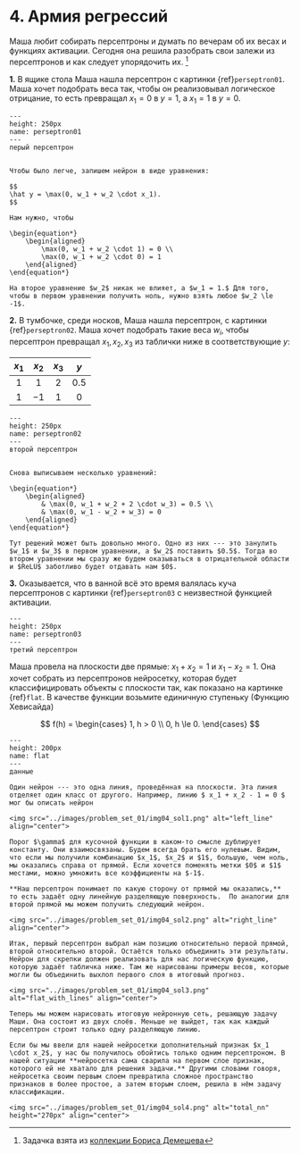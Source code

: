 # 4. Армия регрессий

Маша любит собирать персептроны и думать по вечерам об их весах и функциях активации. Сегодня она решила разобрать свои залежи из персептронов и как следует упорядочить их. [^mynotebb]

__1.__ В ящике стола Маша нашла перcептрон с картинки {ref}`perseptron01`.  Маша хочет подобрать веса так, чтобы он реализовывал логическое отрицание, то есть превращал $x_1 = 0$ в $y=1$, а $x_1 = 1$ в $y=0$. 

```{figure} ../images/problem_set_01/img04_perp1.png
---
height: 250px
name: perseptron01
---
перый персептрон
```

```{dropdown} Решение

Чтобы было легче, запишем нейрон в виде уравнения: 

$$
\hat y = \max(0, w_1 + w_2 \cdot x_1).
$$

Нам нужно, чтобы 

\begin{equation*}
	\begin{aligned}
		\max(0, w_1 + w_2 \cdot 1) = 0 \\ 
		\max(0, w_1 + w_2 \cdot 0) = 1 
	\end{aligned}
\end{equation*}

На второе уравнение $w_2$ никак не влияет, а $w_1 = 1.$ Для того, чтобы в первом уравнении получить ноль, нужно взять любое $w_2 \le -1$.
```

__2.__ В тумбочке, среди носков, Маша нашла перcептрон, с картинки {ref}`perseptron02`. Маша хочет подобрать такие веса $w_i$, чтобы персептрон превращал $x_1, x_2, x_3$ из таблички ниже в соответствующие $y$:

| $x_1$    | $x_2$     | $x_3$     |  $y$    |
|:--------:|:---------:|:---------:|:-------:|
| $1$      | $1$       |$2$        | $0.5$   |
| $1$      | $-1$      |$1$        | $0$     |

```{figure} ../images/problem_set_01/img04_perp2.png
---
height: 250px
name: perseptron02
---
второй персептрон
```

```{dropdown} Решение

Снова выписываем несколько уравнений: 

\begin{equation*}
	\begin{aligned}
	    & \max(0, w_1 + w_2 + 2 \cdot w_3) = 0.5 \\ 
	    & \max(0, w_1 - w_2 + w_3) = 0 
	\end{aligned}
\end{equation*}

Тут решений может быть довольно много. Одно из них --- это занулить $w_1$ и $w_3$ в первом уравнении, а $w_2$ поставить $0.5$. Тогда во втором уравнении мы сразу же будем оказываться в отрицательной области и $ReLU$ заботливо будет отдавать нам $0$. 
```
__3.__ Оказывается, что в ванной всё это время валялась куча персептронов с картинки {ref}`perseptron03` с неизвестной функцией активации.

```{figure} ../images/problem_set_01/img04_perp3.png
---
height: 250px
name: perseptron03
---
третий персептрон
```

Маша провела на плоскости две прямые: $x_1 + x_2 = 1$ и $x_1 - x_2 = 1$. Она хочет собрать из персептронов нейросетку, которая будет классифицировать объекты с плоскости так, как показано на картинке {ref}`flat`. В качестве функции возьмите единичную ступеньку (Функцию Хевисайда)

$$
f(h) = \begin{cases} 1, h > 0 \\ 0, h \le 0. \end{cases}
$$

```{figure} ../images/problem_set_01/img04_flat.png
---
height: 200px
name: flat
---
данные
```

```{dropdown} Решение
Один нейрон --- это одна линия, проведённая на плоскости. Эта линия отделяет один класс от другого. Например, линию $ x_1 + x_2 - 1 = 0 $ мог бы описать нейрон 

<img src="../images/problem_set_01/img04_sol1.png" alt="left_line" align="center">

Порог $\gamma$ для кусочной функции в каком-то смысле дублирует константу. Они взаимосвязаны. Будем всегда брать его нулевым. Видим, что если мы получили комбинацию $x_1$, $x_2$ и $1$, большую, чем ноль, мы оказались справа от прямой. Если хочется поменять метки $0$ и $1$ местами, можно умножить все коэффициенты на $-1$.

**Наш персептрон понимает по какую сторону от прямой мы оказались,** то есть задаёт одну линейную разделяющую поверхность.  По аналогии для второй прямой мы можем получить следующий нейрон. 

<img src="../images/problem_set_01/img04_sol2.png" alt="right_line" align="center">

Итак, первый персептрон выбрал нам позицию относительно первой прямой, второй относительно второй. Остаётся только объединить эти результаты. Нейрон для скрепки должен реализовать для нас логическую функцию, которую задаёт табличка ниже. Там же нарисованы примеры весов, которые могли бы объединить выхлоп первого слоя в итоговый прогноз.

<img src="../images/problem_set_01/img04_sol3.png" alt="flat_with_lines" align="center">

Теперь мы можем нарисовать итоговую нейронную сеть, решающую задачу Маши. Она состоит из двух слоёв. Меньше не выйдет, так как каждый персептрон строит только одну разделяющую линию. 

Если бы мы ввели для нашей нейросетки дополнительный признак $x_1 \cdot x_2$, у нас бы получилось обойтись только одним персептроном. В нашей ситуации **нейросетка сама сварила на первом слое признак, которого ей не хватало для решения задачи.** Другими словами говоря, нейросетка своим первым слоем превратила сложное пространство признаков в более простое, а затем вторым слоем, решила в нём задачу классификации. 

<img src="../images/problem_set_01/img04_sol4.png" alt="total_nn" height="270px" align="center">

```

[^mynotebb]: Задачка взята из [коллекции Бориса Демешева](https://github.com/bdemeshev/mlearn_pro)
